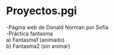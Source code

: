 # Proyectos.pgi
-Página web de Donald Norman por Sofia <br>
-Práctica fantasma <br>
    a) Fantasma1 (animado) <br>
    b) Fantasma2 (sin animar) <br>
